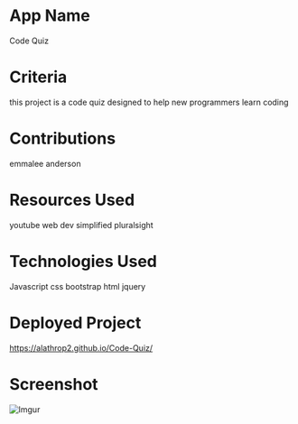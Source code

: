 # App Name

Code Quiz

# Criteria

this project is a code quiz designed to help new programmers learn coding

# Contributions

emmalee anderson

# Resources Used

youtube
web dev simplified
pluralsight

# Technologies Used

Javascript
css
bootstrap
html
jquery

# Deployed Project

https://alathrop2.github.io/Code-Quiz/

# Screenshot

![Imgur](https://i.imgur.com/m7SiO3b.png)

